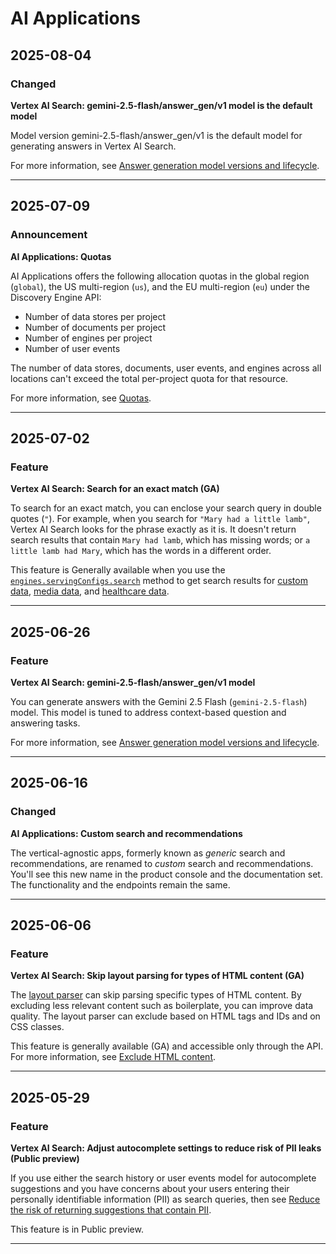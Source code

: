 # AI Applications

## 2025-08-04

### Changed

**Vertex AI Search: gemini-2.5-flash/answer\_gen/v1 model is the default model**

Model version gemini-2.5-flash/answer\_gen/v1 is the default model for generating answers in Vertex AI Search.

For more information, see [Answer generation model versions and lifecycle](https://cloud.google.com/generative-ai-app-builder/docs/answer-generation-models).

---
## 2025-07-09

### Announcement

**AI Applications: Quotas**

AI Applications offers the following allocation quotas in the global region (`global`), the US multi-region (`us`), and the EU multi-region (`eu`) under the Discovery Engine API:

* Number of data stores per project
* Number of documents per project
* Number of engines per project
* Number of user events

The number of data stores, documents, user events, and engines across all locations can't exceed the total per-project quota for that resource.

For more information, see [Quotas](https://cloud.google.com/generative-ai-app-builder/quotas).

---
## 2025-07-02

### Feature

**Vertex AI Search: Search for an exact match (GA)**

To search for an exact match, you can enclose your search query in double quotes (`"`). For example, when you search for `"Mary had a little lamb"`, Vertex AI Search looks for the phrase exactly as it is. It doesn't return search results that contain `Mary had lamb`, which has missing words; or `a little lamb had Mary`, which has the words in a different order.

This feature is Generally available when you use the [`engines.servingConfigs.search`](https://cloud.google.com/generative-ai-app-builder/docs/reference/rest/v1/projects.locations.collections.engines.servingConfigs/search) method to get search results for [custom data](https://cloud.google.com/generative-ai-app-builder/docs/preview-search-results), [media data](https://cloud.google.com/generative-ai-app-builder/docs/get-media-search-results), and [healthcare data](https://cloud.google.com/generative-ai-app-builder/docs/search-hc-data).

---
## 2025-06-26

### Feature

**Vertex AI Search: gemini-2.5-flash/answer\_gen/v1 model**

You can generate answers with the Gemini 2.5 Flash (`gemini-2.5-flash`) model. This model is tuned to address context-based question and answering tasks.

For more information, see [Answer generation model versions and lifecycle](https://cloud.google.com/generative-ai-app-builder/docs/answer-generation-models).

---
## 2025-06-16

### Changed

**AI Applications: Custom search and recommendations**

The vertical-agnostic apps, formerly known as *generic* search and recommendations, are renamed to *custom* search and recommendations. You'll see this new name in the product console and the documentation set. The functionality and the endpoints remain the same.

---
## 2025-06-06

### Feature

**Vertex AI Search: Skip layout parsing for types of HTML content (GA)**

The [layout parser](https://cloud.google.com/generative-ai-app-builder/docs/parse-chunk-documents#layout-parsing) can skip parsing specific types of HTML content. By excluding less relevant content such as boilerplate, you can improve data quality. The layout parser can exclude based on HTML tags and IDs and on CSS classes.

This feature is generally available (GA) and accessible only through the API. For more information, see [Exclude HTML content](https://cloud.google.com/generative-ai-app-builder/docs/parse-chunk-documents#exclude-html-content).

---
## 2025-05-29

### Feature

**Vertex AI Search: Adjust autocomplete settings to reduce risk of PII leaks (Public preview)**

If you use either the search history or user events model for autocomplete suggestions and you have concerns about your users entering their personally identifiable information (PII) as search queries, then see [Reduce the risk of returning suggestions that contain PII](https://cloud.google.com/generative-ai-app-builder/docs/configure-autocomplete#update-thresholds).

This feature is in Public preview.

---
